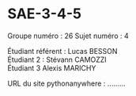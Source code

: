 # SAE-3-4-5

Groupe numéro : 26
Sujet numéro : 4

Étudiant référent : Lucas BESSON  
Étudiant 2 : Stévann CAMOZZI  
Étudiant 3 Alexis MARICHY 

URL du site pythonanywhere : .........
